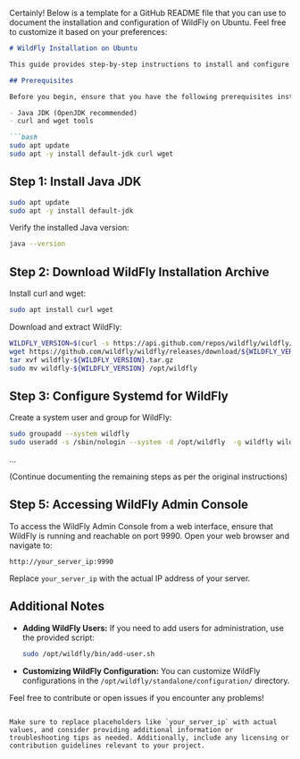 Certainly! Below is a template for a GitHub README file that you can use to document the installation and configuration of WildFly on Ubuntu. Feel free to customize it based on your preferences:

```markdown
# WildFly Installation on Ubuntu

This guide provides step-by-step instructions to install and configure WildFly on an Ubuntu system. WildFly is a flexible and lightweight open-source application server written in Java.

## Prerequisites

Before you begin, ensure that you have the following prerequisites installed on your Ubuntu system:

- Java JDK (OpenJDK recommended)
- curl and wget tools

```bash
sudo apt update
sudo apt -y install default-jdk curl wget
```

## Step 1: Install Java JDK

```bash
sudo apt update
sudo apt -y install default-jdk
```

Verify the installed Java version:

```bash
java --version
```

## Step 2: Download WildFly Installation Archive

Install curl and wget:

```bash
sudo apt install curl wget
```

Download and extract WildFly:

```bash
WILDFLY_VERSION=$(curl -s https://api.github.com/repos/wildfly/wildfly/releases/latest|grep tag_name|cut -d '"' -f 4)
wget https://github.com/wildfly/wildfly/releases/download/${WILDFLY_VERSION}/wildfly-${WILDFLY_VERSION}.tar.gz
tar xvf wildfly-${WILDFLY_VERSION}.tar.gz
sudo mv wildfly-${WILDFLY_VERSION} /opt/wildfly
```

## Step 3: Configure Systemd for WildFly

Create a system user and group for WildFly:

```bash
sudo groupadd --system wildfly
sudo useradd -s /sbin/nologin --system -d /opt/wildfly  -g wildfly wildfly
```

...

(Continue documenting the remaining steps as per the original instructions)

## Step 5: Accessing WildFly Admin Console

To access the WildFly Admin Console from a web interface, ensure that WildFly is running and reachable on port 9990. Open your web browser and navigate to:

```plaintext
http://your_server_ip:9990
```

Replace `your_server_ip` with the actual IP address of your server.

## Additional Notes

- **Adding WildFly Users:** If you need to add users for administration, use the provided script:

  ```bash
  sudo /opt/wildfly/bin/add-user.sh
  ```

- **Customizing WildFly Configuration:** You can customize WildFly configurations in the `/opt/wildfly/standalone/configuration/` directory.

Feel free to contribute or open issues if you encounter any problems!

```

Make sure to replace placeholders like `your_server_ip` with actual values, and consider providing additional information or troubleshooting tips as needed. Additionally, include any licensing or contribution guidelines relevant to your project.
